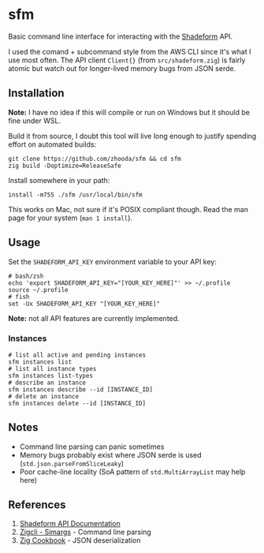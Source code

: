 # sfm

Basic command line interface for interacting with the [Shadeform](https://shadeform.ai) API.

I used the comand + subcommand style from the AWS CLI since it's what I use most often. The API client `Client{}` (from `src/shadeform.zig`) is fairly atomic but watch out for longer-lived memory bugs from JSON serde.

## Installation

**Note:** I have no idea if this will compile or run on Windows but it should be fine under WSL.

Build it from source, I doubt this tool will live long enough to justify spending effort on automated builds:

``` shell
git clone https://github.com/zhooda/sfm && cd sfm
zig build -Doptimize=ReleaseSafe
```

Install somewhere in your path: 

``` shell
install -m755 ./sfm /usr/local/bin/sfm
```

This works on Mac, not sure if it's POSIX compliant though. Read the man page for your system (`man 1 install`).

## Usage

Set the `SHADEFORM_API_KEY` environment variable to your API key:

``` shell
# bash/zsh
echo 'export SHADEFORM_API_KEY="[YOUR_KEY_HERE]"' >> ~/.profile
source ~/.profile
# fish
set -Ux SHADEFORM_API_KEY "[YOUR_KEY_HERE]"
```

**Note:** not all API features are currently implemented.

### Instances

``` shell
# list all active and pending instances
sfm instances list
# list all instance types
sfm instances list-types
# describe an instance
sfm instances describe --id [INSTANCE_ID]
# delete an instance
sfm instances delete --id [INSTANCE_ID]
```

## Notes

- Command line parsing can panic sometimes
- Memory bugs probably exist where JSON serde is used (`std.json.parseFromSliceLeaky`)
- Poor cache-line locality (SoA pattern of `std.MultiArrayList` may help here)

## References

1. [Shadeform API Documentation](https://docs.shadeform.ai/api-reference/)
2. [Zigcli - Simargs](https://zigcli.liujiacai.net/docs/modules/simargs/) - Command line parsing
3. [Zig Cookbook](https://cookbook.ziglang.cc/10-01-json.html) - JSON deserialization

